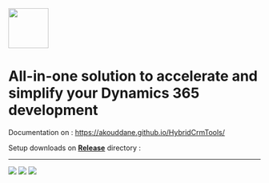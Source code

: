 <img src="https://akouddane.github.io/HybridCrmTools/images/header-logo.svg" height="80">

# All-in-one solution to accelerate and simplify your Dynamics 365 development

Documentation on : https://akouddane.github.io/HybridCrmTools/

Setup downloads on **[Release](https://github.com/Akouddane/HybridCrmTools/releases)** directory : 

---


![](https://akouddane.github.io/HybridCrmTools/images/generateProject.png)
![](https://akouddane.github.io/HybridCrmTools/images/manageConnection_parameters0.png)
![](https://akouddane.github.io/HybridCrmTools/images/manageConnection_parameters2.png)
